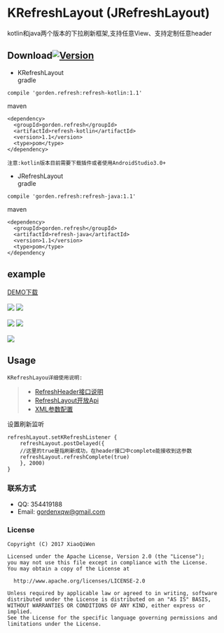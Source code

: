 # KRefreshLayout (JRefreshLayout)
kotlin和java两个版本的下拉刷新框架,支持任意View、支持定制任意header
## Download[![Version](https://img.shields.io/badge/release-1.1-green.svg)](https://github.com/XiaoQiWen/KRefreshLayout/releases)
* KRefreshLayout</br>
gradle
```
compile 'gorden.refresh:refresh-kotlin:1.1'
```
maven
```
<dependency>
  <groupId>gorden.refresh</groupId>
  <artifactId>refresh-kotlin</artifactId>
  <version>1.1</version>
  <type>pom</type>
</dependency>
```
``注意:kotlin版本目前需要下载插件或者使用AndroidStudio3.0+``</br>
* JRefreshLayout</br>
gradle
```
compile 'gorden.refresh:refresh-java:1.1'
```
maven
```
<dependency>
  <groupId>gorden.refresh</groupId>
  <artifactId>refresh-java</artifactId>
  <version>1.1</version>
  <type>pom</type>
</dependency
```
## example
[DEMO下载](https://github.com/XiaoQiWen/Resources/raw/master/KRefreshLayout/demo.apk)</br></br>
![](https://github.com/XiaoQiWen/IMG/raw/master/KRefreshLayout/gif0.gif)
![](https://github.com/XiaoQiWen/IMG/raw/master/KRefreshLayout/gif1.gif)
</br></br>
![](https://github.com/XiaoQiWen/IMG/raw/master/KRefreshLayout/gif2.gif)
![](https://github.com/XiaoQiWen/IMG/raw/master/KRefreshLayout/gif3.gif)
</br></br>
![](https://github.com/XiaoQiWen/IMG/raw/master/KRefreshLayout/gif4.gif)
## Usage
``KRefreshLayou详细使用说明:``
>* [RefreshHeader接口说明](https://github.com/XiaoQiWen/KRefreshLayout/wiki/RefreshHeader%E6%96%B9%E6%B3%95%E8%AF%B4%E6%98%8E)
>* [RefreshLayout开放Api](https://github.com/XiaoQiWen/KRefreshLayout/wiki/RefreshLayout%E5%BC%80%E6%94%BEApi)
>* [XML参数配置](https://github.com/XiaoQiWen/KRefreshLayout/wiki/RefreshHeader-XML%E5%8F%AF%E9%85%8D%E7%BD%AE%E5%8F%82%E6%95%B0)

设置刷新监听
```
refreshLayout.setKRefreshListener {
    refreshLayout.postDelayed({
    //这里的true是指刷新成功，在header接口中complete能接收到这参数
    refreshLayout.refreshComplete(true)
    }, 2000)
}
```
### 联系方式
* QQ:   354419188
* Email:    gordenxqw@gmail.com

### License
    Copyright (C) 2017 XiaoQiWen

    Licensed under the Apache License, Version 2.0 (the "License");
    you may not use this file except in compliance with the License.
    You may obtain a copy of the License at

      http://www.apache.org/licenses/LICENSE-2.0

    Unless required by applicable law or agreed to in writing, software
    distributed under the License is distributed on an "AS IS" BASIS,
    WITHOUT WARRANTIES OR CONDITIONS OF ANY KIND, either express or implied.
    See the License for the specific language governing permissions and
    limitations under the License.
